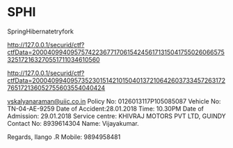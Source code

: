 # SPHI
SpringHibernatetryfork


http://127.0.0.1/securid/ctf?ctfData=200040994095757422367717061542456171315041755026066575325172163270551711034610560 

http://127.0.0.1/securid/ctf?ctfData=200040994095735230151421015040137210642603733457263172765172136052755603554040424





vskalyanaraman@uiic.co.in
Policy No: 0126013117P105085087
Vehicle No: TN-04-AE-9259
Date of Accident:28.01.2018 Time: 10.30PM
Date of Admission: 29.01.2018
Service centre: KHIVRAJ MOTORS PVT LTD, GUINDY
Contact No: 8939614304
Name: Vijayakumar.


Regards, 
Ilango .R
Mobile: 9894958481
